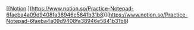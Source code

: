 [[[Notion]([https://www.notion.so/Practice-Notepad-6faeba4a09d9408fa38946e5841b31b8](https://www.notion.so/Practice-Notepad-6faeba4a09d9408fa38946e5841b31b8))
](https://www.notion.so/Practice-Notepad-6faeba4a09d9408fa38946e5841b31b8)](https://www.notion.so/Practice-Notepad-6faeba4a09d9408fa38946e5841b31b8)
